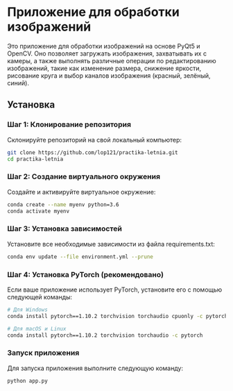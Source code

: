 
# Приложение для обработки изображений

Это приложение для обработки изображений на основе PyQt5 и OpenCV. Оно позволяет загружать изображения, захватывать их с камеры, а также выполнять различные операции по редактированию изображений, такие как изменение размера, снижение яркости, рисование круга и выбор каналов изображения (красный, зелёный, синий).

## Установка

### Шаг 1: Клонирование репозитория

Склонируйте репозиторий на свой локальный компьютер:

```bash
git clone https://github.com/lop121/practika-letnia.git
cd practika-letnia
```

### Шаг 2: Создание виртуального окружения

Создайте и активируйте виртуальное окружение:
```bash
conda create --name myenv python=3.6
conda activate myenv 
```

### Шаг 3: Установка зависимостей

Установите все необходимые зависимости из файла requirements.txt:
````bash
conda env update --file environment.yml --prune
````

### Шаг 4: Установка PyTorch (рекомендовано)

Если ваше приложение использует PyTorch, установите его с помощью следующей команды:
```bash
# Для Windows
conda install pytorch==1.10.2 torchvision torchaudio cpuonly -c pytorch

# Для macOS и Linux
conda install pytorch==1.10.2 torchvision torchaudio -c pytorch
```
### Запуск приложения
Для запуска приложения выполните следующую команду:
```bash
python app.py
````
